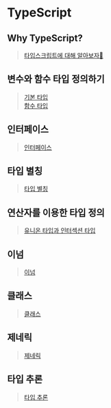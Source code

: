 # TypeScript

## Why TypeScript?

> [타입스크립트에 대해 알아보자🚀](why-ts/README.md)

## 변수와 함수 타입 정의하기

> [기본 타입](class-note/1_type-basic.ts)  
> [함수 타입](class-note/2_function.ts)

## 인터페이스

> [인터페이스](class-note/3_interface.md)

## 타입 별칭

> [타입 별칭](class-note/4_type-aliases.md)

## 연산자를 이용한 타입 정의

> [유니온 타입과 인터섹션 타입](class-note/5_operator.md)

## 이넘

> [이넘](class-note/6_enum.md)

## 클래스

> [클래스](class-note/7_class.md)

## 제네릭

> [제네릭](class-note/8_generics.md)

## 타입 추론

> [타입 추론](class-note/9_type-inference.md)
